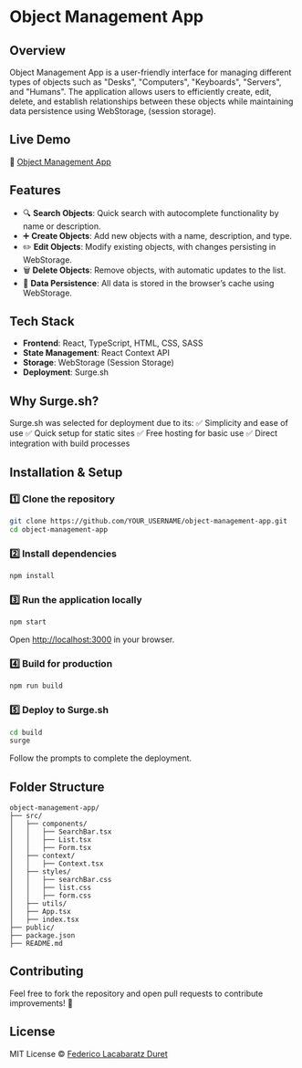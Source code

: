 # Object Management App

## Overview

Object Management App is a user-friendly interface for managing different types of objects such as "Desks", "Computers", "Keyboards", "Servers", and "Humans". The application allows users to efficiently create, edit, delete, and establish relationships between these objects while maintaining data persistence using WebStorage, (session storage).

## Live Demo

🔗 [Object Management App](https://object-management-app.surge.sh/)

## Features

- 🔍 **Search Objects**: Quick search with autocomplete functionality by name or description.
- ➕ **Create Objects**: Add new objects with a name, description, and type.
- ✏️ **Edit Objects**: Modify existing objects, with changes persisting in WebStorage.
- 🗑️ **Delete Objects**: Remove objects, with automatic updates to the list.
- 💾 **Data Persistence**: All data is stored in the browser’s cache using WebStorage.

## Tech Stack

- **Frontend**: React, TypeScript, HTML, CSS, SASS
- **State Management**: React Context API
- **Storage**: WebStorage (Session Storage)
- **Deployment**: Surge.sh

## Why Surge.sh?

Surge.sh was selected for deployment due to its: ✅ Simplicity and ease of use ✅ Quick setup for static sites ✅ Free hosting for basic use ✅ Direct integration with build processes

## Installation & Setup

### 1️⃣ Clone the repository

```sh
git clone https://github.com/YOUR_USERNAME/object-management-app.git
cd object-management-app
```

### 2️⃣ Install dependencies

```sh
npm install
```

### 3️⃣ Run the application locally

```sh
npm start
```

Open [http://localhost:3000](http://localhost:3000) in your browser.

### 4️⃣ Build for production

```sh
npm run build
```

### 5️⃣ Deploy to Surge.sh

```sh
cd build
surge
```

Follow the prompts to complete the deployment.

## Folder Structure

```
object-management-app/
├── src/
│   ├── components/
│   │   ├── SearchBar.tsx
│   │   ├── List.tsx
│   │   ├── Form.tsx
│   ├── context/
│   │   ├── Context.tsx
│   ├── styles/
│   │   ├── searchBar.css
│   │   ├── list.css
│   │   ├── form.css
│   ├── utils/
│   ├── App.tsx
│   ├── index.tsx
├── public/
├── package.json
├── README.md
```

## Contributing

Feel free to fork the repository and open pull requests to contribute improvements! 🚀

## License

MIT License © [Federico Lacabaratz Duret](https://github.com/FedeLacabaratz)


